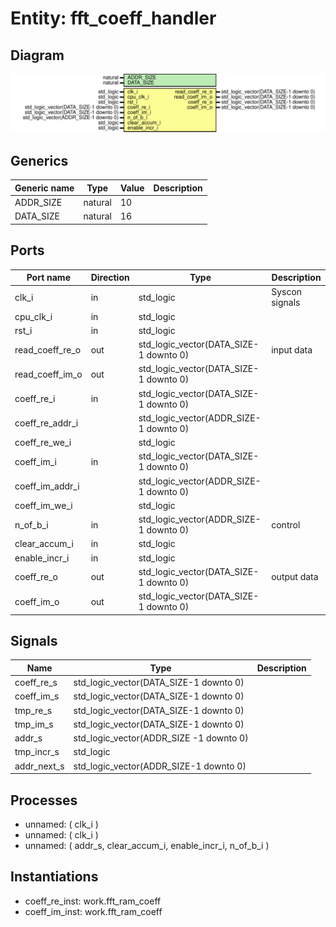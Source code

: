 # Entity: fft_coeff_handler

## Diagram

![Diagram](fft_coeff_handler.svg "Diagram")
## Generics

| Generic name | Type    | Value | Description |
| ------------ | ------- | ----- | ----------- |
| ADDR_SIZE    | natural | 10    |             |
| DATA_SIZE    | natural | 16    |             |
## Ports

| Port name       | Direction | Type                                   | Description    |
| --------------- | --------- | -------------------------------------- | -------------- |
| clk_i           | in        | std_logic                              | Syscon signals |
| cpu_clk_i       | in        | std_logic                              |                |
| rst_i           | in        | std_logic                              |                |
| read_coeff_re_o | out       | std_logic_vector(DATA_SIZE-1 downto 0) | input data     |
| read_coeff_im_o | out       | std_logic_vector(DATA_SIZE-1 downto 0) |                |
| coeff_re_i      | in        | std_logic_vector(DATA_SIZE-1 downto 0) |                |
| coeff_re_addr_i |           | std_logic_vector(ADDR_SIZE-1 downto 0) |                |
| coeff_re_we_i   |           | std_logic                              |                |
| coeff_im_i      | in        | std_logic_vector(DATA_SIZE-1 downto 0) |                |
| coeff_im_addr_i |           | std_logic_vector(ADDR_SIZE-1 downto 0) |                |
| coeff_im_we_i   |           | std_logic                              |                |
| n_of_b_i        | in        | std_logic_vector(ADDR_SIZE-1 downto 0) | control        |
| clear_accum_i   | in        | std_logic                              |                |
| enable_incr_i   | in        | std_logic                              |                |
| coeff_re_o      | out       | std_logic_vector(DATA_SIZE-1 downto 0) | output data    |
| coeff_im_o      | out       | std_logic_vector(DATA_SIZE-1 downto 0) |                |
## Signals

| Name        | Type                                    | Description |
| ----------- | --------------------------------------- | ----------- |
| coeff_re_s  | std_logic_vector(DATA_SIZE-1 downto 0)  |             |
|  coeff_im_s | std_logic_vector(DATA_SIZE-1 downto 0)  |             |
| tmp_re_s    | std_logic_vector(DATA_SIZE-1 downto 0)  |             |
|  tmp_im_s   | std_logic_vector(DATA_SIZE-1 downto 0)  |             |
| addr_s      | std_logic_vector(ADDR_SIZE -1 downto 0) |             |
| tmp_incr_s  | std_logic                               |             |
| addr_next_s | std_logic_vector(ADDR_SIZE-1 downto 0)  |             |
## Processes
- unnamed: ( clk_i )
- unnamed: ( clk_i )
- unnamed: ( addr_s, clear_accum_i, enable_incr_i, n_of_b_i )
## Instantiations

- coeff_re_inst: work.fft_ram_coeff
- coeff_im_inst: work.fft_ram_coeff
